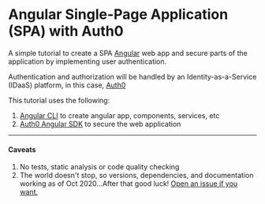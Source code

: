 # Angular Single-Page Application (SPA) with Auth0

A simple tutorial to create a SPA [Angular](https://angular.io/) web app and secure parts of the application by implementing user authentication. 

Authentication and authorization will be handled by an Identity-as-a-Service (IDaaS) platform, in this case, [Auth0](https://auth0.com) 

This tutorial uses the following:

1. [Angular CLI](https://cli.angular.io/) to create angular app, components, services, etc
2. [Auth0 Angular SDK](https://github.com/auth0/auth0-angular) to secure the web application

_________________

#### Caveats

1. No tests, static analysis or code quality checking
2. The world doesn't stop, so versions, dependencies, and documentation working as of Oct 2020...After that good luck! [Open an issue if you want.](https://github.com/dominicfarr/angular-auth0/issues)
